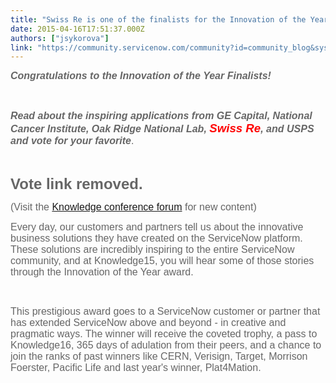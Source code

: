 ```yaml
---
title: "Swiss Re is one of the finalists for the Innovation of the Year Award  Vote for Your winner"
date: 2015-04-16T17:51:37.000Z
authors: ["jsykorova"]
link: "https://community.servicenow.com/community?id=community_blog&sys_id=89ad62a9dbd0dbc01dcaf3231f96199d"
---
```

<p style="font-family: arial, sans-serif; color: #666666;"><span style="font-style: inherit; font-size: 12pt; text-align: center;"><strong style="font-style: inherit; font-family: inherit;"><em style="font-weight: inherit; font-family: inherit;">Congratulations to the Innovation of the Year Finalists! </em></strong></span></p>
<p style="font-family: arial, sans-serif; color: #666666;"><span style="font-style: inherit; font-size: 12pt; text-align: center;"><strong style="font-style: inherit; font-family: inherit;"><em style="font-weight: inherit; font-family: inherit;"> </em></strong></span></p>
<p style="font-family: arial, sans-serif; color: #666666;"><span style="font-style: inherit; font-size: 12pt; font-family: helvetica;"><span style="font-style: inherit; font-size: 12pt; font-family: arial, sans-serif; text-align: center;"><strong style="font-style: inherit; font-family: inherit;"><em style="font-weight: inherit; font-family: inherit;">Read about the inspiring applications from GE Capital, National Cancer Institute, Oak Ridge National Lab, <span style="font-weight: inherit; font-style: inherit; font-size: 14pt; font-family: inherit; color: #ff0000;">Swiss Re</span>, and USPS and vote for your favorite</em></strong></span><span style="font-style: inherit; font-size: 12pt; font-family: arial, sans-serif; text-align: center;">.</span></span></p>
<p style="font-family: arial, sans-serif; color: #666666;"><span style="font-style: inherit; font-size: 12pt; text-align: center;"> </span></p>
<p style="font-family: arial, sans-serif; color: #666666;"><span style="font-style: inherit; font-size: 12pt; text-align: center;"><strong style="font-style: inherit; font-size: 24px;">Vote link removed.</strong></span></p>
<p style="font-family: arial, sans-serif; color: #666666;"><span style="font-style: inherit; font-size: 12pt; font-family: helvetica;">(Visit the <a href="community?id&#61;community_forum&amp;sys_id&#61;96295a2ddbd897c068c1fb651f9619d1" rel="nofollow">Knowledge conference forum</a> for new content) <br /></span></p>
<p style="font-family: arial, sans-serif; color: #666666;"><span style="font-style: inherit; font-size: 12pt; font-family: helvetica;">Every day, our customers and partners tell us about the innovative business solutions they have created on the ServiceNow platform. These solutions are incredibly inspiring to the entire ServiceNow community, and at Knowledge15, you will hear some of those stories through the Innovation of the Year award.</span></p>
<p> </p>
<p style="font-family: arial, sans-serif; color: #666666;"><span style="font-style: inherit; font-size: 12pt; font-family: helvetica;">This prestigious award goes to a ServiceNow customer or partner that has extended ServiceNow above and beyond - in creative and pragmatic ways. The winner will receive the coveted trophy, a pass to Knowledge16, 365 days of adulation from their peers, and a chance to join the ranks of past winners like CERN, Verisign, Target, Morrison Foerster, Pacific Life and last year&#39;s winner, Plat4Mation.</span></p>